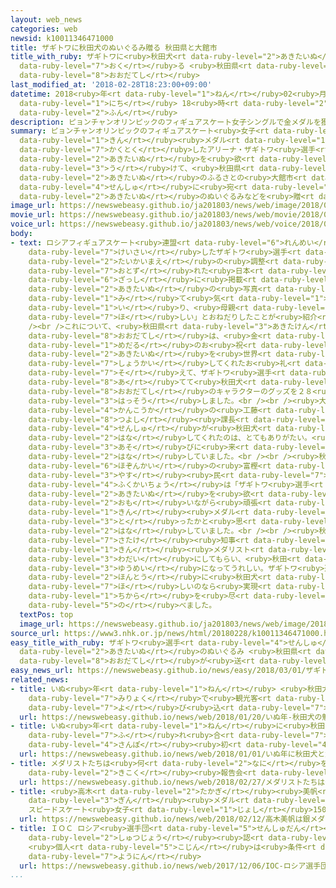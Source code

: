 ```yaml
---
layout: web_news
categories: web
newsid: k10011346471000
title: ザギトワに秋田犬のぬいぐるみ贈る 秋田県と大館市
title_with_ruby: ザギトワに<ruby>秋田犬<rt data-ruby-level="2">あきたいぬ</rt></ruby>のぬいぐるみ<ruby>贈<rt
  data-ruby-level="7">おく</rt></ruby>る <ruby>秋田県<rt data-ruby-level="3">あきたけん</rt></ruby>と<ruby>大館市<rt
  data-ruby-level="8">おおだてし</rt></ruby>
last_modified_at: '2018-02-28T18:23:00+09:00'
datetime: 2018<ruby>年<rt data-ruby-level="1">ねん</rt></ruby>02<ruby>月<rt data-ruby-level="1">がつ</rt></ruby>28<ruby>日<rt
  data-ruby-level="1">にち</rt></ruby> 18<ruby>時<rt data-ruby-level="2">じ</rt></ruby>23<ruby>分<rt
  data-ruby-level="2">ふん</rt></ruby>
description: ピョンチャンオリンピックのフィギュアスケート女子シングルで金メダルを獲得したアリーナ・ザギトワ選手が秋田犬を欲しがっていることを受けて、秋田県や秋田犬のふるさとの大館市が、ザギトワ選手に宛てて秋田犬のぬいぐるみなどを贈りました。
summary: ピョンチャンオリンピックのフィギュアスケート<ruby>女子<rt data-ruby-level="1">じょし</rt></ruby>シングルで<ruby>金<rt
  data-ruby-level="1">きん</rt></ruby><ruby>メダル<rt data-ruby-level="1">めだる</rt></ruby>を<ruby>獲得<rt
  data-ruby-level="7">かくとく</rt></ruby>したアリーナ・ザギトワ<ruby>選手<rt data-ruby-level="4">せんしゅ</rt></ruby>が<ruby>秋田犬<rt
  data-ruby-level="2">あきたいぬ</rt></ruby>を<ruby>欲<rt data-ruby-level="7">ほ</rt></ruby>しがっていることを<ruby>受<rt
  data-ruby-level="3">う</rt></ruby>けて、<ruby>秋田県<rt data-ruby-level="3">あきたけん</rt></ruby>や<ruby>秋田犬<rt
  data-ruby-level="2">あきたいぬ</rt></ruby>のふるさとの<ruby>大館市<rt data-ruby-level="8">おおだてし</rt></ruby>が、ザギトワ<ruby>選手<rt
  data-ruby-level="4">せんしゅ</rt></ruby>に<ruby>宛<rt data-ruby-level="8">あ</rt></ruby>てて<ruby>秋田犬<rt
  data-ruby-level="2">あきたいぬ</rt></ruby>のぬいぐるみなどを<ruby>贈<rt data-ruby-level="7">おく</rt></ruby>りました。
image_url: https://newswebeasy.github.io/ja201803/news/web/image/2018/02/28/K10011346471_1802281817_1802281819_01_02.jpg
movie_url: https://newswebeasy.github.io/ja201803/news/web/movie/2018/02/28/k10011346471_201802281924_201802281924.mp4
voice_url: https://newswebeasy.github.io/ja201803/news/web/voice/2018/02/28/k10011346471_201802281924_201802281924.mp3
body:
- text: ロシアフィギュアスケート<ruby>連盟<rt data-ruby-level="6">れんめい</rt></ruby>がウェブサイトに<ruby>掲載<rt
    data-ruby-level="7">けいさい</rt></ruby>したザギトワ<ruby>選手<rt data-ruby-level="4">せんしゅ</rt></ruby>のインタビューでは、<ruby>大会前<rt
    data-ruby-level="2">たいかいまえ</rt></ruby>の<ruby>調整<rt data-ruby-level="3">ちょうせい</rt></ruby>で<ruby>訪<rt
    data-ruby-level="7">おとず</rt></ruby>れた<ruby>日本<rt data-ruby-level="1">にっぽん</rt></ruby>で<ruby>雑誌<rt
    data-ruby-level="6">ざっし</rt></ruby>に<ruby>掲載<rt data-ruby-level="7">けいさい</rt></ruby>されていた<ruby>秋田犬<rt
    data-ruby-level="2">あきたいぬ</rt></ruby>の<ruby>写真<rt data-ruby-level="3">しゃしん</rt></ruby>を<ruby>見<rt
    data-ruby-level="1">み</rt></ruby>て<ruby>気<rt data-ruby-level="1">き</rt></ruby>に<ruby>入<rt
    data-ruby-level="1">い</rt></ruby>り、<ruby>母親<rt data-ruby-level="2">ははおや</rt></ruby>に「<ruby>欲<rt
    data-ruby-level="7">ほ</rt></ruby>しい」とおねだりしたことが<ruby>紹介<rt data-ruby-level="7">しょうかい</rt></ruby>されています。<br
    /><br />これについて、<ruby>秋田県<rt data-ruby-level="3">あきたけん</rt></ruby>と<ruby>大館市<rt
    data-ruby-level="8">おおだてし</rt></ruby>は、<ruby>金<rt data-ruby-level="1">きん</rt></ruby><ruby>メダル<rt
    data-ruby-level="1">めだる</rt></ruby>のお<ruby>祝<rt data-ruby-level="4">いわ</rt></ruby>いと<ruby>秋田犬<rt
    data-ruby-level="2">あきたいぬ</rt></ruby>を<ruby>世界<rt data-ruby-level="3">せかい</rt></ruby>に<ruby>紹介<rt
    data-ruby-level="7">しょうかい</rt></ruby>してくれたお<ruby>礼<rt data-ruby-level="3">れい</rt></ruby>のメッセージを<ruby>添<rt
    data-ruby-level="7">そ</rt></ruby>えて、ザギトワ<ruby>選手<rt data-ruby-level="4">せんしゅ</rt></ruby>に<ruby>宛<rt
    data-ruby-level="8">あ</rt></ruby>てて<ruby>秋田犬<rt data-ruby-level="2">あきたいぬ</rt></ruby>のぬいぐるみや<ruby>大館市<rt
    data-ruby-level="8">おおだてし</rt></ruby>のキャラクターのグッズを２８<ruby>日<rt data-ruby-level="1">にち</rt></ruby>に<ruby>発送<rt
    data-ruby-level="3">はっそう</rt></ruby>しました。<br /><br /><ruby>大館市<rt data-ruby-level="8">おおだてし</rt></ruby><ruby>観光課<rt
    data-ruby-level="4">かんこうか</rt></ruby>の<ruby>工藤<rt data-ruby-level="7">くどう</rt></ruby><ruby>剛<rt
    data-ruby-level="8">つよし</rt></ruby><ruby>課長<rt data-ruby-level="4">かちょう</rt></ruby>は「ザギトワ<ruby>選手<rt
    data-ruby-level="4">せんしゅ</rt></ruby>が<ruby>秋田犬<rt data-ruby-level="2">あきたいぬ</rt></ruby>について<ruby>話<rt
    data-ruby-level="2">はな</rt></ruby>してくれたのは、とてもありがたい。<ruby>将来<rt data-ruby-level="6">しょうらい</rt></ruby><ruby>遊<rt
    data-ruby-level="3">あそ</rt></ruby>びに<ruby>来<rt data-ruby-level="3">き</rt></ruby>てくれたらうれしい」と<ruby>話<rt
    data-ruby-level="2">はな</rt></ruby>していました。<br /><br /><ruby>秋田犬<rt data-ruby-level="2">あきたいぬ</rt></ruby><ruby>保存会<rt
    data-ruby-level="6">ほぞんかい</rt></ruby>の<ruby>富樫<rt data-ruby-level="8">とがし</rt></ruby><ruby>安<rt
    data-ruby-level="3">やす</rt></ruby><ruby>民<rt data-ruby-level="7">たみ</rt></ruby><ruby>副会長<rt
    data-ruby-level="4">ふくかいちょう</rt></ruby>は「ザギトワ<ruby>選手<rt data-ruby-level="4">せんしゅ</rt></ruby>が<ruby>秋田犬<rt
    data-ruby-level="2">あきたいぬ</rt></ruby>を<ruby>欲<rt data-ruby-level="7">ほ</rt></ruby>しいと<ruby>思<rt
    data-ruby-level="2">おも</rt></ruby>いながら<ruby>頑張<rt data-ruby-level="7">がんば</rt></ruby>って<ruby>金<rt
    data-ruby-level="1">きん</rt></ruby><ruby>メダル<rt data-ruby-level="1">めだる</rt></ruby>を<ruby>取<rt
    data-ruby-level="3">と</rt></ruby>ったかと<ruby>思<rt data-ruby-level="2">おも</rt></ruby>うとうれしい」と<ruby>話<rt
    data-ruby-level="2">はな</rt></ruby>していました。<br /><br /><ruby>秋田県<rt data-ruby-level="3">あきたけん</rt></ruby>の<ruby>佐竹<rt
    data-ruby-level="7">さたけ</rt></ruby><ruby>知事<rt data-ruby-level="3">ちじ</rt></ruby>は「<ruby>金<rt
    data-ruby-level="1">きん</rt></ruby><ruby>メダリスト<rt data-ruby-level="1">めだりすと</rt></ruby>に<ruby>話題<rt
    data-ruby-level="3">わだい</rt></ruby>にしてもらい、<ruby>秋田<rt data-ruby-level="2">あきた</rt></ruby>も<ruby>有名<rt
    data-ruby-level="3">ゆうめい</rt></ruby>になってうれしい。ザギトワ<ruby>選手<rt data-ruby-level="4">せんしゅ</rt></ruby>が<ruby>本当<rt
    data-ruby-level="2">ほんとう</rt></ruby>に<ruby>秋田犬<rt data-ruby-level="2">あきたいぬ</rt></ruby>を<ruby>欲<rt
    data-ruby-level="7">ほ</rt></ruby>しいのなら<ruby>実現<rt data-ruby-level="5">じつげん</rt></ruby>に<ruby>力<rt
    data-ruby-level="1">ちから</rt></ruby>を<ruby>尽<rt data-ruby-level="7">つ</rt></ruby>くしたい」と<ruby>述<rt
    data-ruby-level="5">の</rt></ruby>べました。
  textPos: top
  image_url: https://newswebeasy.github.io/ja201803/news/web/image/2018/02/28/K10011346471_1802281817_1802281819_01_03.jpg
source_url: https://www3.nhk.or.jp/news/html/20180228/k10011346471000.html
easy_title_with_ruby: ザギトワ<ruby>選手<rt data-ruby-level="4">せんしゅ</rt></ruby>に<ruby>秋田犬<rt
  data-ruby-level="2">あきたいぬ</rt></ruby>のぬいぐるみ <ruby>秋田県<rt data-ruby-level="3">あきたけん</rt></ruby>と<ruby>大館市<rt
  data-ruby-level="8">おおだてし</rt></ruby>が<ruby>送<rt data-ruby-level="3">おく</rt></ruby>る
easy_news_url: https://newswebeasy.github.io/news/easy/2018/03/01/ザギトワ選手に秋田犬のぬいぐるみ-秋田県と大館市が送る
related_news:
- title: いぬ<ruby>年<rt data-ruby-level="1">ねん</rt></ruby> <ruby>秋田犬<rt data-ruby-level="2">あきたいぬ</rt></ruby>の<ruby>魅力<rt
    data-ruby-level="7">みりょく</rt></ruby>で<ruby>観光客<rt data-ruby-level="4">かんこうきゃく</rt></ruby><ruby>呼<rt
    data-ruby-level="7">よ</rt></ruby>び<ruby>込<rt data-ruby-level="7">こ</rt></ruby>め
  url: https://newswebeasy.github.io/news/web/2018/01/20/いぬ年-秋田犬の魅力で観光客呼び込め
- title: いぬ<ruby>年<rt data-ruby-level="1">ねん</rt></ruby>に<ruby>秋田犬<rt data-ruby-level="2">あきたいぬ</rt></ruby>と<ruby>触<rt
    data-ruby-level="7">ふ</rt></ruby>れ<ruby>合<rt data-ruby-level="7">あ</rt></ruby>う「<ruby>散歩<rt
    data-ruby-level="4">さんぽ</rt></ruby><ruby>初<rt data-ruby-level="4">はじ</rt></ruby>め」
  url: https://newswebeasy.github.io/news/web/2018/01/01/いぬ年に秋田犬と触れ合う散歩初め
- title: メダリストたちは<ruby>何<rt data-ruby-level="2">なに</rt></ruby>を<ruby>語<rt data-ruby-level="2">かた</rt></ruby>る？<ruby>帰国<rt
    data-ruby-level="2">きこく</rt></ruby><ruby>報告会<rt data-ruby-level="5">ほうこくかい</rt></ruby>
  url: https://newswebeasy.github.io/news/web/2018/02/27/メダリストたちは何を語る帰国報告会
- title: <ruby>高木<rt data-ruby-level="2">たかぎ</rt></ruby><ruby>美帆<rt data-ruby-level="8">みほ</rt></ruby>は<ruby>銀<rt
    data-ruby-level="3">ぎん</rt></ruby><ruby>メダル<rt data-ruby-level="3">めだる</rt></ruby>
    スピードスケート<ruby>女子<rt data-ruby-level="1">じょし</rt></ruby>1500m
  url: https://newswebeasy.github.io/news/web/2018/02/12/高木美帆は銀メダル-スピードスケート女子1500m
- title: ＩＯＣ ロシア<ruby>選手団<rt data-ruby-level="5">せんしゅだん</rt></ruby>の<ruby>五輪<rt data-ruby-level="4">ごりん</rt></ruby><ruby>出場<rt
    data-ruby-level="2">しゅつじょう</rt></ruby><ruby>認<rt data-ruby-level="6">みと</rt></ruby>めず
    <ruby>個人<rt data-ruby-level="5">こじん</rt></ruby>は<ruby>条件<rt data-ruby-level="5">じょうけん</rt></ruby>つきで<ruby>容認<rt
    data-ruby-level="7">ようにん</rt></ruby>
  url: https://newswebeasy.github.io/news/web/2017/12/06/IOC-ロシア選手団の五輪出場認めず-個人は条件つきで容認
...
```

